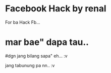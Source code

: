 # Facebook Hack by renal
For ba Hack Fb... 

# mar bae" dapa tau.. 
#dgn jang bilang sapa" eh... :v 

jang tabunung pa nn.. :v
